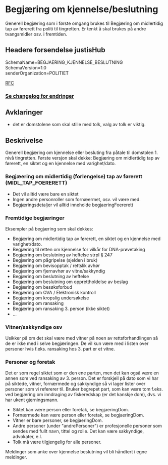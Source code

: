 # Begjæring om kjennelse/beslutning 
Generell begjæring som i første omgang brukes til Begjæring om midlertidig tap av førerett fra politi til tingretten.
Er tenkt å skal brukes på andre tvangsmidler osv. i fremtiden.

## Headere forsendelse justisHub
SchemaName=BEGJAERING_KJENNELSE_BESLUTNING  
SchemaVersion=1.0  
senderOrganization=POLITIET  

[RFC](../../../rfc/MessageName-header.md)

### [Se changelog for endringer](changelog.md)

## Avklaringer
- det er domstolene som skal stille med tolk, valg av tolk er viktig.

## Beskrivelse
Generell begjæring om kjennelse eller besluting fra påtale til domstolen 1. nivå tingretten.
Første versjon skal dekke: Begjæring om midlertidig tap av førerett, en siktet og en kjennelse med varighet/dato. 
### Begjæering om midlertidig (forlengelse) tap av førerett (MIDL_TAP_FOERERETT)
* Det vil alltid være bare en siktet
* Ingen andre personroller som fornæermet, osv. vil være med.
* Begjæringsdetaljer vil alltid inneholde begjaeringFoererett
### Fremtidige begjæringer
Eksempler på begjæring som skal dekkes:
* Begjæring om midlertidig tap av førerett, en siktet og en kjennelse med varighet/dato.
* Begjæring til retten om kjennelse for vilkår for DNA-prøvetaking
* Begjæring om beslutning av heftelse strpl § 247
* Begjæring om pågripelse (sjelden i bruk)
* Begjæring om bevisopptak / rettslik avhør
* Begjæring om fjernavhør av vitne/sakkyndig
* Begjæring om beslutning av heftelse
* Begjæring om beslutning om opprettholdelse av beslag
* Begjæring om besøksforbud
* Begjæring om OVA / Elektronisk kontroll
* Begjæring om kropslig undersøkelse
* Begjæring om ransaking
* Begjæring om ransaking 3. person (ikke siktet)
* ...
### Vitner/sakkyndige osv
Usikker på om det skal være med vitner på noen av rettsforhandlingen så de er ikke med i selve begjæringen.
De vil kun være med i listen over personer hvis f.eks. ransaking hos 3. part er et vitne.
### Personer og foretak
Det er som regel siktet som er den ene parten, men det kan også være en annen som ved ransaking av 3. person.
Det er forskjell på dato som vi har på siktede, vitner, fornærmede og sakkyndige så vi lager lister over personer som vi
refererer til.
Bruker begrepet part, som kan være tom f.eks. ved begjæring om inndraging av fiskeredskap (er det kanskje dom), dvs. vi har ukent gjerningsmann.
* Siktet kan være person eller foretak, se begjaeringDom.
* Fornærmede kan være person eller foretak, se begjaeringDom.
* Vitner er bare personer, se begjaeringDom.
* Andre personer (under "andrePersoner") er profesjonelle personer som sendes med fullt navn, tittel og rolle. Det kan være sakkyndige, advokater, e.l.
* Tolk må være tilgjengelig for alle personer.

Meldinger som anke over kjennelse beslutning vil bli håndtert i egne meldinger.